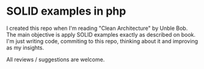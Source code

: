 # SOLID examples in php

I created this repo when I'm reading "Clean Architecture" by Unble Bob. The main objective is apply SOLID examples exactly as described on book. I'm just writing code, commiting to this repo, thinking about it and improving as my insights. 


All reviews / suggestions are welcome. 


